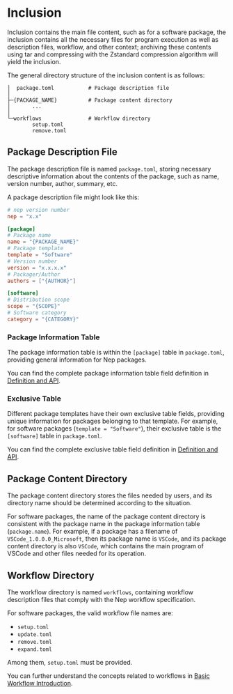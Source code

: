 # Inclusion
Inclusion contains the main file content, such as for a software package, the inclusion contains all the necessary files for program execution as well as description files, workflow, and other context; archiving these contents using tar and compressing with the Zstandard compression algorithm will yield the inclusion.

The general directory structure of the inclusion content is as follows:
```
│  package.toml           # Package description file
│
├─{PACKAGE_NAME}          # Package content directory
│       ...
│
└─workflows               # Workflow directory
        setup.toml
        remove.toml
```
## Package Description File
The package description file is named `package.toml`, storing necessary descriptive information about the contents of the package, such as name, version number, author, summary, etc.

A package description file might look like this:
```toml
# nep version number
nep = "x.x"

[package]
# Package name
name = "{PACKAGE_NAME}"
# Package template
template = "Software"
# Version number
version = "x.x.x.x"
# Packager/Author
authors = ["{AUTHOR}"]

[software]
# Distribution scope
scope = "{SCOPE}"
# Software category
category = "{CATEGORY}"
```
### Package Information Table
The package information table is within the `[package]` table in `package.toml`, providing general information for Nep packages.

You can find the complete package information table field definition in [Definition and API](/nep/definition/1-package).
### Exclusive Table
Different package templates have their own exclusive table fields, providing unique information for packages belonging to that template. For example, for software packages (`template = "Software"`), their exclusive table is the `[software]` table in `package.toml`.

You can find the complete exclusive table field definition in [Definition and API](/nep/definition/1-package).
## Package Content Directory
The package content directory stores the files needed by users, and its directory name should be determined according to the situation.

For software packages, the name of the package content directory is consistent with the package name in the package information table (`package.name`). For example, if a package has a filename of `VSCode_1.0.0.0_Microsoft`, then its package name is `VSCode`, and its package content directory is also `VSCode`, which contains the main program of VSCode and other files needed for its operation.
## Workflow Directory
The workflow directory is named `workflows`, containing workflow description files that comply with the Nep workflow specification.

For software packages, the valid workflow file names are:
* `setup.toml`
* `update.toml`
* `remove.toml`
* `expand.toml`

Among them, `setup.toml` must be provided.

You can further understand the concepts related to workflows in [Basic Workflow Introduction](/nep/workflow/1-basic).
